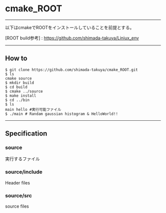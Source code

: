 # cmake_ROOT

---
以下はcmakeでROOTをインストールしていることを前提とする。

[ROOT build参考] : https://github.com/shimada-takuya/Liniux_env

---
## How to

```
$ git clone https://github.com/shimada-takuya/cmake_ROOT.git
$ ls
cmake source
$ mkdir build
$ cd build
$ cmake ../source
$ make install
$ cd ../bin
$ ls
main hello #実行可能ファイル
$ ./main # Randam gaussian histogram & HelloWorld!!
```

---
## Specification

### source
実行するファイル

### source/include
Header files

### source/src
source files

